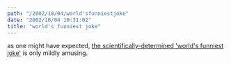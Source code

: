 ```yaml
---
path: "/2002/10/04/world'sfunniestjoke" 
date: "2002/10/04 10:31:02" 
title: "world's funniest joke" 
---
```

as one might have expected, <a href="http://icwales.icnetwork.co.uk/0100news/0600uk/page.cfm?objectid=12251019&amp;method=full&amp;siteid=50082">the scientifically-determined 'world's funniest joke'</a> is only mildly amusing.